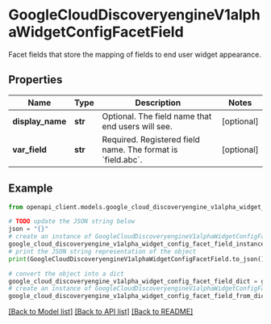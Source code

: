 # GoogleCloudDiscoveryengineV1alphaWidgetConfigFacetField

Facet fields that store the mapping of fields to end user widget appearance.

## Properties

Name | Type | Description | Notes
------------ | ------------- | ------------- | -------------
**display_name** | **str** | Optional. The field name that end users will see. | [optional] 
**var_field** | **str** | Required. Registered field name. The format is &#x60;field.abc&#x60;. | [optional] 

## Example

```python
from openapi_client.models.google_cloud_discoveryengine_v1alpha_widget_config_facet_field import GoogleCloudDiscoveryengineV1alphaWidgetConfigFacetField

# TODO update the JSON string below
json = "{}"
# create an instance of GoogleCloudDiscoveryengineV1alphaWidgetConfigFacetField from a JSON string
google_cloud_discoveryengine_v1alpha_widget_config_facet_field_instance = GoogleCloudDiscoveryengineV1alphaWidgetConfigFacetField.from_json(json)
# print the JSON string representation of the object
print(GoogleCloudDiscoveryengineV1alphaWidgetConfigFacetField.to_json())

# convert the object into a dict
google_cloud_discoveryengine_v1alpha_widget_config_facet_field_dict = google_cloud_discoveryengine_v1alpha_widget_config_facet_field_instance.to_dict()
# create an instance of GoogleCloudDiscoveryengineV1alphaWidgetConfigFacetField from a dict
google_cloud_discoveryengine_v1alpha_widget_config_facet_field_from_dict = GoogleCloudDiscoveryengineV1alphaWidgetConfigFacetField.from_dict(google_cloud_discoveryengine_v1alpha_widget_config_facet_field_dict)
```
[[Back to Model list]](../README.md#documentation-for-models) [[Back to API list]](../README.md#documentation-for-api-endpoints) [[Back to README]](../README.md)


